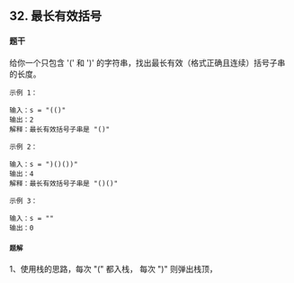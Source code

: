
## 32. 最长有效括号

#### 题干

给你一个只包含 '(' 和 ')' 的字符串，找出最长有效（格式正确且连续）括号子串的长度。



`示例 1：`

```text
输入：s = "(()"
输出：2
解释：最长有效括号子串是 "()"
```

`示例 2：`

```text
输入：s = ")()())"
输出：4
解释：最长有效括号子串是 "()()"
```


`示例 3：`

```text
输入：s = ""
输出：0
```


#### `题解`

1、使用栈的思路，每次 "(" 都入栈， 每次 ")" 则弹出栈顶，